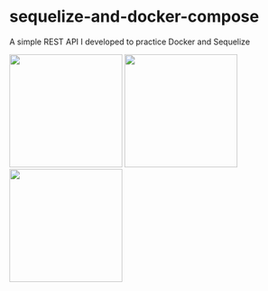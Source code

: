 # sequelize-and-docker-compose
A simple REST API I developed to practice Docker and Sequelize

<img src="https://miro.medium.com/proxy/0*lQHBTNViWBhPsTtF." width="200px">

<img src="https://cdn.iconscout.com/icon/free/png-256/sequelize-3-1175091.png" width="200px">

<img src="http://blog.dbaacademy.com.br/wp-content/uploads/2017/02/postgresql-logo1.png" width="200px">
